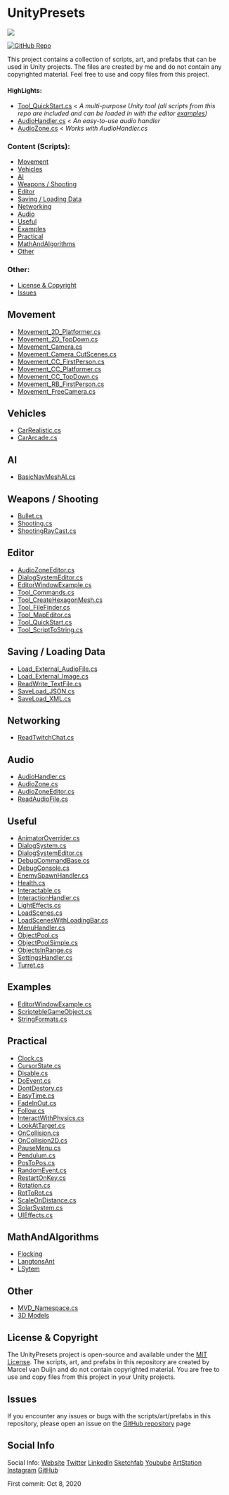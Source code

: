 # UnityPresets

<a href="https://github.com/MarcelvanDuijnDev/Unity-Presets-Scripts-Tools">
<img align="center" src="https://raw.githubusercontent.com/MarcelvanDuijnDev/MarcelvanDuijnDev/main/Images/Project_Header_UnityPresets.png">
</a>

[![GitHub Repo](https://img.shields.io/badge/GitHub-Repo-brightgreen)](https://github.com/MarcelvanDuijnDev/Unity-Presets-Scripts-Tools)

This project contains a collection of scripts, art, and prefabs that can be used in Unity projects. The files are created by me and do not contain any copyrighted material. Feel free to use and copy files from this project.

<!-- [Wiki](https://github.com/MarcelvanDuijnDev/UnityPresets/wiki) -->
#### HighLights: 
* [Tool_QuickStart.cs](https://github.com/MarcelvanDuijnDev/Unity-Presets-Scripts-Tools/blob/main/Assets/Scripts/Editor/Tool_QuickStart.cs) < _A multi-purpose Unity tool (all scripts from this repo are included and can be loaded in with the editor [examples](https://marcelvanduijndev.github.io/Website/Project_Unity_Tools.html))_
* [AudioHandler.cs](https://github.com/MarcelvanDuijnDev/Unity-Presets-Scripts-Tools/blob/main/Assets/Scripts/Audio/AudioHandler.cs) < _An easy-to-use audio handler_ 
* [AudioZone.cs](https://github.com/MarcelvanDuijnDev/Unity-Presets-Scripts-Tools/blob/main/Assets/Scripts/Audio/AudioZone.cs) < _Works with AudioHandler.cs_

### Content (Scripts):
* [Movement](#movement)
* [Vehicles](#vehicles)
* [AI](#ai)
* [Weapons / Shooting](#weapons--shooting)
* [Editor](#editor)
* [Saving / Loading Data](#saving--loading-data)
* [Networking](#networking)
* [Audio](#audio)
* [Useful](#useful)
* [Examples](#examples)
* [Practical](#practical)
* [MathAndAlgorithms](#mathandalgorithms)
* [Other](#other)
### Other:
* [License & Copyright](#license--copyright)
* [Issues](#issues)
  
## Movement 
- [Movement_2D_Platformer.cs](https://github.com/MarcelvanDuijnDev/Unity-Presets-Scripts-Tools/blob/main/Assets/Scripts/Movement/Movement_2D_Platformer.cs)
- [Movement_2D_TopDown.cs](https://github.com/MarcelvanDuijnDev/Unity-Presets-Scripts-Tools/blob/main/Assets/Scripts/Movement/Movement_2D_TopDown.cs)
- [Movement_Camera.cs](https://github.com/MarcelvanDuijnDev/Unity-Presets-Scripts-Tools/blob/main/Assets/Scripts/Movement/Movement_Camera.cs)
- [Movement_Camera_CutScenes.cs](https://github.com/MarcelvanDuijnDev/Unity-Presets-Scripts-Tools/blob/main/Assets/Scripts/Movement/Movement_Camera_CutScenes.cs)
- [Movement_CC_FirstPerson.cs](https://github.com/MarcelvanDuijnDev/Unity-Presets-Scripts-Tools/blob/main/Assets/Scripts/Movement/Movement_CC_FirstPerson.cs)
- [Movement_CC_Platformer.cs](https://github.com/MarcelvanDuijnDev/Unity-Presets-Scripts-Tools/blob/main/Assets/Scripts/Movement/Movement_CC_Platformer.cs)
- [Movement_CC_TopDown.cs](https://github.com/MarcelvanDuijnDev/Unity-Presets-Scripts-Tools/blob/main/Assets/Scripts/Movement/Movement_CC_TopDown.cs)
- [Movement_RB_FirstPerson.cs](https://github.com/MarcelvanDuijnDev/Unity-Presets-Scripts-Tools/blob/main/Assets/Scripts/Movement/Movement_RB_FirstPerson.cs)
- [Movement_FreeCamera.cs](https://github.com/MarcelvanDuijnDev/Unity-Presets-Scripts-Tools/blob/main/Assets/Scripts/Movement/Movement_FreeCamera.cs)

## Vehicles
- [CarRealistic.cs](https://github.com/MarcelvanDuijnDev/Unity-Presets-Scripts-Tools/blob/main/Assets/Scripts/Vehicle/CarRealistic.cs)
- [CarArcade.cs](https://github.com/MarcelvanDuijnDev/Unity-Presets-Scripts-Tools/blob/main/Assets/Scripts/Vehicle/CarArcade.cs)

## AI
- [BasicNavMeshAI.cs](https://github.com/MarcelvanDuijnDev/Unity-Presets-Scripts-Tools/blob/main/Assets/Scripts/AI/BasicNavMeshAI.cs)

## Weapons / Shooting
- [Bullet.cs](https://github.com/MarcelvanDuijnDev/Unity-Presets-Scripts-Tools/blob/main/Assets/Scripts/Weapons/Bullet.cs)
- [Shooting.cs](https://github.com/MarcelvanDuijnDev/Unity-Presets-Scripts-Tools/blob/main/Assets/Scripts/Weapons/Shooting.cs)
- [ShootingRayCast.cs](https://github.com/MarcelvanDuijnDev/Unity-Presets-Scripts-Tools/blob/main/Assets/Scripts/Weapons/ShootingRayCast.cs)

## Editor
- [AudioZoneEditor.cs](https://github.com/MarcelvanDuijnDev/Unity-Presets-Scripts-Tools/blob/main/Assets/Scripts/Editor/AudioZoneEditor.cs)
- [DialogSystemEditor.cs](https://github.com/MarcelvanDuijnDev/Unity-Presets-Scripts-Tools/blob/main/Assets/Scripts/Editor/DialogSystemEditor.cs)
- [EditorWindowExample.cs](https://github.com/MarcelvanDuijnDev/Unity-Presets-Scripts-Tools/blob/main/Assets/Scripts/Editor/EditorWindowExample.cs)
- [Tool_Commands.cs](https://github.com/MarcelvanDuijnDev/Unity-Presets-Scripts-Tools/blob/main/Assets/Scripts/Editor/Tool_Commands.cs)
- [Tool_CreateHexagonMesh.cs](https://github.com/MarcelvanDuijnDev/Unity-Presets-Scripts-Tools/blob/main/Assets/Scripts/Editor/Tool_CreateHexagonMesh.cs)
- [Tool_FileFinder.cs](https://github.com/MarcelvanDuijnDev/Unity-Presets-Scripts-Tools/blob/main/Assets/Scripts/Editor/Tool_FileFinder.cs)
- [Tool_MapEditor.cs](https://github.com/MarcelvanDuijnDev/Unity-Presets-Scripts-Tools/blob/main/Assets/Scripts/Editor/Tool_MapEditor.cs)
- [Tool_QuickStart.cs](https://github.com/MarcelvanDuijnDev/Unity-Presets-Scripts-Tools/blob/main/Assets/Scripts/Editor/Tool_QuickStart.cs)
- [Tool_ScriptToString.cs](https://github.com/MarcelvanDuijnDev/Unity-Presets-Scripts-Tools/blob/main/Assets/Scripts/Editor/Tool_ScriptToString.cs)

## Saving / Loading Data
- [Load_External_AudioFile.cs](https://github.com/MarcelvanDuijnDev/Unity-Presets-Scripts-Tools/blob/main/Assets/Scripts/SavingAndLoadingData/Load_External_AudioFile.cs)
- [Load_External_Image.cs](https://github.com/MarcelvanDuijnDev/Unity-Presets-Scripts-Tools/blob/main/Assets/Scripts/SavingAndLoadingData/Load_External_Image.cs)
- [ReadWrite_TextFile.cs](https://github.com/MarcelvanDuijnDev/Unity-Presets-Scripts-Tools/blob/main/Assets/Scripts/SavingAndLoadingData/ReadWrite_TextFile.cs)
- [SaveLoad_JSON.cs](https://github.com/MarcelvanDuijnDev/Unity-Presets-Scripts-Tools/blob/main/Assets/Scripts/SavingAndLoadingData/SaveLoad_JSON.cs)
- [SaveLoad_XML.cs](https://github.com/MarcelvanDuijnDev/Unity-Presets-Scripts-Tools/blob/main/Assets/Scripts/SavingAndLoadingData/SaveLoad_XML.cs)

## Networking
- [ReadTwitchChat.cs](https://github.com/MarcelvanDuijnDev/Unity-Presets-Scripts-Tools/blob/main/Assets/Scripts/Networking/ReadTwitchChat.cs)

## Audio
- [AudioHandler.cs](https://github.com/MarcelvanDuijnDev/Unity-Presets-Scripts-Tools/blob/main/Assets/Scripts/Audio/AudioHandler.cs)
- [AudioZone.cs](https://github.com/MarcelvanDuijnDev/Unity-Presets-Scripts-Tools/blob/main/Assets/Scripts/Audio/AudioZone.cs)
- [AudioZoneEditor.cs](https://github.com/MarcelvanDuijnDev/Unity-Presets-Scripts-Tools/blob/main/Assets/Scripts/Editor/AudioZoneEditor.cs)
- [ReadAudioFile.cs](https://github.com/MarcelvanDuijnDev/Unity-Presets-Scripts-Tools/blob/main/Assets/Scripts/Audio/ReadAudioFile.cs)

## Useful
- [AnimatorOverrider.cs](https://github.com/MarcelvanDuijnDev/Unity-Presets-Scripts-Tools/blob/main/Assets/Scripts/Useful/AnimatorOverrider.cs)
- [DialogSystem.cs](https://github.com/MarcelvanDuijnDev/Unity-Presets-Scripts-Tools/blob/main/Assets/Scripts/Useful/DialogSystem.cs)
- [DialogSystemEditor.cs](https://github.com/MarcelvanDuijnDev/Unity-Presets-Scripts-Tools/blob/main/Assets/Scripts/Editor/DialogSystemEditor.cs)
- [DebugCommandBase.cs](https://github.com/MarcelvanDuijnDev/Unity-Presets-Scripts-Tools/blob/main/Assets/Scripts/DebugConsole/DebugCommandBase.cs)
- [DebugConsole.cs](https://github.com/MarcelvanDuijnDev/Unity-Presets-Scripts-Tools/blob/main/Assets/Scripts/DebugConsole/DebugConsole.cs)
- [EnemySpawnHandler.cs](https://github.com/MarcelvanDuijnDev/Unity-Presets-Scripts-Tools/blob/main/Assets/Scripts/Useful/EnemySpawnHandler.cs)
- [Health.cs](https://github.com/MarcelvanDuijnDev/Unity-Presets-Scripts-Tools/blob/main/Assets/Scripts/Useful/Health.cs)
- [Interactable.cs](https://github.com/MarcelvanDuijnDev/Unity-Presets-Scripts-Tools/blob/main/Assets/Scripts/Useful/Interactable.cs)
- [InteractionHandler.cs](https://github.com/MarcelvanDuijnDev/Unity-Presets-Scripts-Tools/blob/main/Assets/Scripts/Useful/InteractionHandler.cs)
- [LightEffects.cs](https://github.com/MarcelvanDuijnDev/Unity-Presets-Scripts-Tools/blob/main/Assets/Scripts/Useful/LightEffects.cs)
- [LoadScenes.cs](https://github.com/MarcelvanDuijnDev/Unity-Presets-Scripts-Tools/blob/main/Assets/Scripts/Useful/LoadScenes.cs)
- [LoadScenesWithLoadingBar.cs](https://github.com/MarcelvanDuijnDev/Unity-Presets-Scripts-Tools/blob/main/Assets/Scripts/Useful/LoadScenesWithLoadingBar.cs)
- [MenuHandler.cs](https://github.com/MarcelvanDuijnDev/Unity-Presets-Scripts-Tools/blob/main/Assets/Scripts/Useful/MenuHandler.cs)
- [ObjectPool.cs](https://github.com/MarcelvanDuijnDev/Unity-Presets-Scripts-Tools/blob/main/Assets/Scripts/ObjectPool/ObjectPool.cs)
- [ObjectPoolSimple.cs](https://github.com/MarcelvanDuijnDev/UnityPresets/blob/main/Assets/Scripts/ObjectPool/ObjectPoolSimple.cs)
- [ObjectsInRange.cs](https://github.com/MarcelvanDuijnDev/Unity-Presets-Scripts-Tools/blob/main/Assets/Scripts/Useful/ObjectsInRange.cs)
- [SettingsHandler.cs](https://github.com/MarcelvanDuijnDev/Unity-Presets-Scripts-Tools/blob/main/Assets/Scripts/Useful/SettingsHandler.cs)
- [Turret.cs](https://github.com/MarcelvanDuijnDev/Unity-Presets-Scripts-Tools/blob/main/Assets/Scripts/Useful/Turret.cs)

## Examples
- [EditorWindowExample.cs](https://github.com/MarcelvanDuijnDev/Unity-Presets-Scripts-Tools/blob/main/Assets/Editor/EditorWindowExample.cs)
- [ScriptebleGameObject.cs](https://github.com/MarcelvanDuijnDev/Unity-Presets-Scripts-Tools/blob/main/Assets/Scripts/RandomExamples/ScriptebleGameObject.cs)
- [StringFormats.cs](https://github.com/MarcelvanDuijnDev/Unity-Presets-Scripts-Tools/blob/main/Assets/Scripts/RandomExamples/StringFormats.cs)

## Practical
- [Clock.cs](https://github.com/MarcelvanDuijnDev/Unity-Presets-Scripts-Tools/blob/main/Assets/Scripts/Practical/Clock.cs)
- [CursorState.cs](https://github.com/MarcelvanDuijnDev/Unity-Presets-Scripts-Tools/blob/main/Assets/Scripts/Practical/CursorState.cs)
- [Disable.cs](https://github.com/MarcelvanDuijnDev/Unity-Presets-Scripts-Tools/blob/main/Assets/Scripts/Practical/Disable.cs)
- [DoEvent.cs](https://github.com/MarcelvanDuijnDev/Unity-Presets-Scripts-Tools/blob/main/Assets/Scripts/Practical/DoEvent.cs)
- [DontDestory.cs](https://github.com/MarcelvanDuijnDev/Unity-Presets-Scripts-Tools/blob/main/Assets/Scripts/Practical/DontDestroy.cs)
- [EasyTime.cs](https://github.com/MarcelvanDuijnDev/Unity-Presets-Scripts-Tools/blob/main/Assets/Scripts/Practical/EasyTime.cs)
- [FadeInOut.cs](https://github.com/MarcelvanDuijnDev/Unity-Presets-Scripts-Tools/blob/main/Assets/Scripts/Practical/FadeInOut.cs)
- [Follow.cs](https://github.com/MarcelvanDuijnDev/Unity-Presets-Scripts-Tools/blob/main/Assets/Scripts/Practical/Follow.cs)
- [InteractWithPhysics.cs](https://github.com/MarcelvanDuijnDev/Unity-Presets-Scripts-Tools/blob/main/Assets/Scripts/Practical/InteractWithPhysics.cs)
- [LookAtTarget.cs](https://github.com/MarcelvanDuijnDev/Unity-Presets-Scripts-Tools/blob/main/Assets/Scripts/Practical/LookAtTarget.cs)
- [OnCollision.cs](https://github.com/MarcelvanDuijnDev/Unity-Presets-Scripts-Tools/blob/main/Assets/Scripts/Practical/OnCollision.cs)
- [OnCollision2D.cs](https://github.com/MarcelvanDuijnDev/Unity-Presets-Scripts-Tools/blob/main/Assets/Scripts/Practical/OnCollision2D.cs)
- [PauseMenu.cs](https://github.com/MarcelvanDuijnDev/Unity-Presets-Scripts-Tools/blob/main/Assets/Scripts/Practical/PauseMenu.cs)
- [Pendulum.cs](https://github.com/MarcelvanDuijnDev/Unity-Presets-Scripts-Tools/blob/main/Assets/Scripts/Practical/Pendulum.cs)
- [PosToPos.cs](https://github.com/MarcelvanDuijnDev/Unity-Presets-Scripts-Tools/blob/main/Assets/Scripts/Practical/PosToPos.cs)
- [RandomEvent.cs](https://github.com/MarcelvanDuijnDev/Unity-Presets-Scripts-Tools/blob/main/Assets/Scripts/Practical/RandomEvent.cs)
- [RestartOnKey.cs](https://github.com/MarcelvanDuijnDev/Unity-Presets-Scripts-Tools/blob/main/Assets/Scripts/Practical/RestartOnKey.cs)
- [Rotation.cs](https://github.com/MarcelvanDuijnDev/Unity-Presets-Scripts-Tools/blob/main/Assets/Scripts/Practical/Rotation.cs)
- [RotToRot.cs](https://github.com/MarcelvanDuijnDev/Unity-Presets-Scripts-Tools/blob/main/Assets/Scripts/Practical/RotToRot.cs)
- [ScaleOnDistance.cs](https://github.com/MarcelvanDuijnDev/Unity-Presets-Scripts-Tools/blob/main/Assets/Scripts/Practical/ScaleOnDistance.cs)
- [SolarSystem.cs](https://github.com/MarcelvanDuijnDev/Unity-Presets-Scripts-Tools/blob/main/Assets/Scripts/Practical/SolarSystem.cs)
- [UIEffects.cs](https://github.com/MarcelvanDuijnDev/Unity-Presets-Scripts-Tools/blob/main/Assets/Scripts/Useful/UIEffects.cs)

## MathAndAlgorithms
- [Flocking](https://github.com/MarcelvanDuijnDev/Unity-Presets-Scripts-Tools/tree/main/Assets/Scripts/MathAndAlgorithms/Flocking)
- [LangtonsAnt](https://github.com/MarcelvanDuijnDev/Unity-Presets-Scripts-Tools/tree/main/Assets/Scripts/MathAndAlgorithms/LangtonsAnt)
- [LSytem](https://github.com/MarcelvanDuijnDev/Unity-Presets-Scripts-Tools/tree/main/Assets/Scripts/MathAndAlgorithms/L-System)

## Other
- [MVD_Namespace.cs](https://github.com/MarcelvanDuijnDev/Unity-Presets-Scripts-Tools/blob/main/Assets/Scripts/Other/MVD_Namespace.cs)
- [3D Models](https://github.com/MarcelvanDuijnDev/Unity-Presets-Scripts-Tools/tree/main/Assets/Art/Models)

## License & Copyright
The UnityPresets project is open-source and available under the [MIT License](https://github.com/MarcelvanDuijnDev/Unity-Presets-Scripts-Tools/blob/main/LICENSE). The scripts, art, and prefabs in this repository are created by Marcel van Duijn and do not contain copyrighted material. You are free to use and copy files from this project in your Unity projects.

## Issues
If you encounter any issues or bugs with the scripts/art/prefabs in this repository, please open an issue on the [GitHub repository](https://github.com/MarcelvanDuijnDev/Unity-Presets-Scripts-Tools/issues) page

## Social Info
Social Info: 
[Website](https://marcelvanduijndev.github.io/Website/index.html)
[Twitter](https://twitter.com/MarcelvanDuijn_)
[LinkedIn](https://www.linkedin.com/in/marcel-van-duijn/)
[Sketchfab](https://sketchfab.com/MarcelvanDuijn)
[Youbube](https://www.youtube.com/channel/UCifUu8rDfr-ljsMx8bUVGrg)
[ArtStation](https://www.artstation.com/marcelvanduijn)
[Instagram](https://www.instagram.com/marcelvanduijn_/)
[GitHub](https://github.com/MarcelvanDuijnDev)

First commit: Oct 8, 2020
